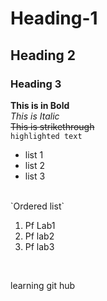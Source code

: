 # Heading-1
## Heading 2
### Heading 3
**This is in Bold**
<br/>
_This is Italic_
<br/>
~~This is strikethrough~~
<br/>
`highlighted text`
- list 1
- list 2
- list 3
<br/>
`Ordered list`

1. Pf Lab1
2. Pf lab2
3. Pf lab3
 <br/>
  
learning git hub

